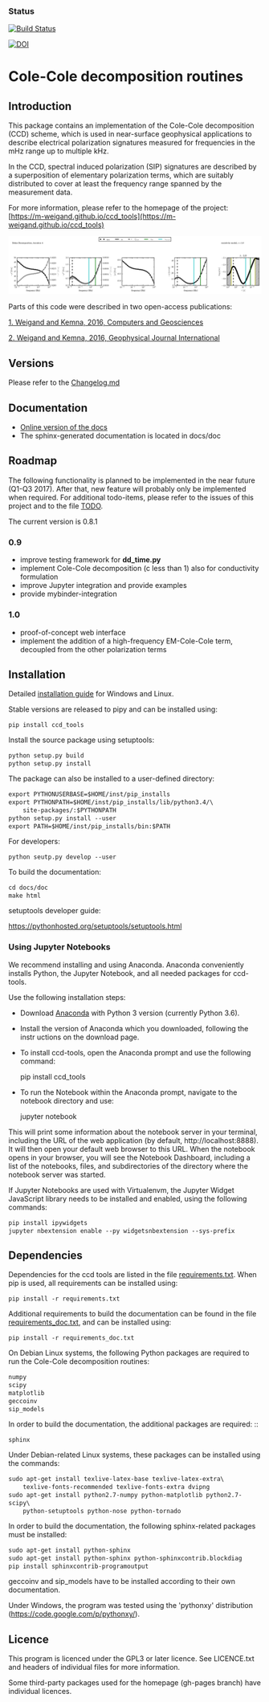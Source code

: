 ### Status

[![Build Status](https://travis-ci.org/m-weigand/ccd_tools.svg?branch=master)](https://travis-ci.org/m-weigand/ccd_tools)

[![DOI](https://zenodo.org/badge/68698547.svg)](https://zenodo.org/badge/latestdoi/68698547)


Cole-Cole decomposition routines
================================

## Introduction

This package contains an implementation of the Cole-Cole decomposition (CCD)
scheme, which is used in near-surface geophysical applications to describe
electrical polarization signatures measured for frequencies in the mHz range up
to multiple kHz.

In the CCD, spectral induced polarization (SIP) signatures are described by a
superposition of elementary polarization terms, which are suitably distributed
to cover at least the frequency range spanned by the measurement data.

For more information, please refer to the homepage of the project:
[https://m-weigand.github.io/ccd_tools](https://m-weigand.github.io/ccd_tools)

![example output](docs/example_for_readme/results_3/plot_spec_000_iteration0004.png)

Parts of this code were described in two open-access publications:

[1. Weigand and Kemna, 2016, Computers and Geosciences](http://www.sciencedirect.com/science/article/pii/S0098300415300625)

[2. Weigand and Kemna, 2016, Geophysical Journal International](http://gji.oxfordjournals.org/content/205/3/1414)

## Versions

Please refer to the [Changelog.md](Changelog.md)

## Documentation

 * [Online version of the docs](https://m-weigand.github.io/ccd_tools/doc_ccd/introduction.html)
 * The sphinx-generated documentation is located in docs/doc

## Roadmap

The following functionality is planned to be implemented in the near future
(Q1-Q3 2017). After that, new feature will probably only be implemented when
required. For additional todo-items, please refer to the issues of this project
and to the file [TODO](TODO).

The current version is 0.8.1

### 0.9

* improve testing framework for **dd_time.py**
* implement Cole-Cole decomposition (c less than 1) also for conductivity
  formulation
* improve Jupyter integration and provide examples
* provide mybinder-integration

### 1.0

* proof-of-concept web interface
* implement the addition of a high-frequency EM-Cole-Cole term, decoupled from
  the other polarization terms

## Installation

Detailed [installation guide](https://m-weigand.github.io/ccd_tools/doc_ccd/installation.html) 
for Windows and Linux.

Stable versions are released to pipy and can be installed using:

	pip install ccd_tools

Install the source package using setuptools:

    python setup.py build
    python setup.py install

The package can also be installed to a user-defined directory:

    export PYTHONUSERBASE=$HOME/inst/pip_installs
    export PYTHONPATH=$HOME/inst/pip_installs/lib/python3.4/\
        site-packages/:$PYTHONPATH
    python setup.py install --user
    export PATH=$HOME/inst/pip_installs/bin:$PATH


For developers:

    python seutp.py develop --user

To build the documentation:

    cd docs/doc
    make html

setuptools developer guide:

https://pythonhosted.org/setuptools/setuptools.html

### Using Jupyter Notebooks

We recommend installing and using Anaconda. Anaconda conveniently installs 
Python, the Jupyter Notebook, and all needed packages for ccd-tools.

Use the following installation steps:

* Download [Anaconda](https://www.anaconda.com/download/#linux) with Python
3 version (currently Python 3.6).

* Install the version of Anaconda which you downloaded, following the instr
uctions on the download page.

* To install ccd-tools, open the Anaconda prompt and use the following command: 

    pip install ccd_tools
    
* To run the Notebook within the Anaconda prompt, navigate to the notebook directory and use:

    jupyter notebook

This will print some information about the notebook server in your terminal, 
including the URL of the web application (by default, http://localhost:8888).
It will then open your default web browser to this URL.
When the notebook opens in your browser, you will see the Notebook Dashboard, 
including a list of the notebooks, files, and subdirectories of the directory 
where the notebook server was started.

If Jupyter Notebooks are used with Virtualenvm, the Jupyter Widget JavaScript 
library needs to be installed and enabled, using the following commands:

    pip install ipywidgets
    jupyter nbextension enable --py widgetsnbextension --sys-prefix

## Dependencies

Dependencies for the ccd tools are listed in the file
[requirements.txt](requirements.txt). When pip is used, all requirements can be
installed using:

	pip install -r requirements.txt

Additional requirements to build the documentation can be found in the file
[requirements_doc.txt](requirements_doc.txt), and can be installed using:

	pip install -r requirements_doc.txt

On Debian Linux systems, the following Python packages are required to run the
Cole-Cole decomposition routines:

	numpy
	scipy
	matplotlib
	geccoinv
	sip_models

In order to build the documentation, the additional packages are required: ::

	sphinx

Under Debian-related Linux systems, these packages can be installed using the
commands:

    sudo apt-get install texlive-latex-base texlive-latex-extra\
        texlive-fonts-recommended texlive-fonts-extra dvipng
    sudo apt-get install python2.7-numpy python-matplotlib python2.7-scipy\
        python-setuptools python-nose python-tornado

In order to build the documentation, the following sphinx-related packages must
be installed:

    sudo apt-get install python-sphinx
    sudo apt-get install python-sphinx python-sphinxcontrib.blockdiag
    pip install sphinxcontrib-programoutput


geccoinv and sip_models have to be installed according to their own documentation.

Under Windows, the program was tested using the 'pythonxy' distribution
(https://code.google.com/p/pythonxy/).

## Licence

This program is licenced under the GPL3 or later licence. See LICENCE.txt and
headers of individual files for more information.

Some third-party packages used for the homepage (gh-pages branch) have
individual licences.

